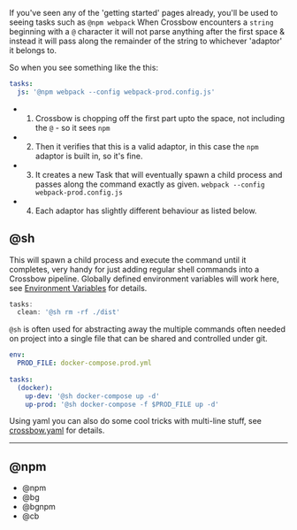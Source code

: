 If you've seen any of the 'getting started' pages already, you'll be used to seeing tasks such as `@npm webpack`
When Crossbow encounters a `string` beginning with a `@` character it will not parse anything after the first space 
& instead it will pass along the remainder of the string to whichever 'adaptor' it belongs to.
 
So when you see something like the this: 

```yaml
tasks:
  js: '@npm webpack --config webpack-prod.config.js'
```

- 1) Crossbow is chopping off the first part upto the space, not including the `@` - so it sees `npm`
- 2) Then it verifies that this is a valid adaptor, in this case the `npm` adaptor is built in, so it's fine.
- 3) It creates a new Task that will eventually spawn a child process and 
    passes along the command exactly as given. `webpack --config webpack-prod.config.js`
- 4) Each adaptor has slightly different behaviour as listed below.

## @sh

This will spawn a child process and execute the command until it completes, very handy for just adding
regular shell commands into a Crossbow pipeline. Globally defined environment variables will work here, see 
 [Environment Variables](/docs/environment-variables/) for details.

```js
tasks:
  clean: '@sh rm -rf ./dist'
```

`@sh` is often used for abstracting away the multiple commands often needed on project into a single file that can be
shared and controlled under git.

```yaml
env: 
  PROD_FILE: docker-compose.prod.yml 
  
tasks:
  (docker):
    up-dev: '@sh docker-compose up -d'
    up-prod: '@sh docker-compose -f $PROD_FILE up -d'
```

Using yaml you can also do some cool tricks with multi-line stuff, see [crossbow.yaml](/docs/examples/yaml/splitting-scripts-onto-multiple-lines-for-readability)
for details.

---

## @npm

- @npm
- @bg
- @bgnpm
- @cb